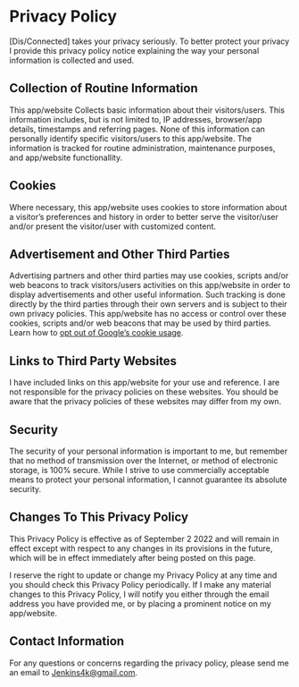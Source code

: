 # Privacy Policy

[Dis/Connected] takes your privacy seriously. To better protect your privacy I provide this privacy policy notice explaining the way your personal information is collected and used.


## Collection of Routine Information

This app/website Collects basic information about their visitors/users. This information includes, but is not limited to, IP addresses, browser/app details, timestamps and referring pages. None of this information can personally identify specific visitors/users to this app/website. The information is tracked for routine administration, maintenance purposes, and app/website functionallity.


## Cookies

Where necessary, this app/website uses cookies to store information about a visitor’s preferences and history in order to better serve the visitor/user and/or present the visitor/user with customized content.


## Advertisement and Other Third Parties

Advertising partners and other third parties may use cookies, scripts and/or web beacons to track visitors/users activities on this app/website in order to display advertisements and other useful information. Such tracking is done directly by the third parties through their own servers and is subject to their own privacy policies. This app/website has no access or control over these cookies, scripts and/or web beacons that may be used by third parties. Learn how to [opt out of Google’s cookie usage](http://www.google.com/privacy_ads.html).


## Links to Third Party Websites

I have included links on this app/website for your use and reference. I are not responsible for the privacy policies on these websites. You should be aware that the privacy policies of these websites may differ from my own.


## Security

The security of your personal information is important to me, but remember that no method of transmission over the Internet, or method of electronic storage, is 100% secure. While I strive to use commercially acceptable means to protect your personal information, I cannot guarantee its absolute security.


## Changes To This Privacy Policy

This Privacy Policy is effective as of September 2 2022 and will remain in effect except with respect to any changes in its provisions in the future, which will be in effect immediately after being posted on this page.

I reserve the right to update or change my Privacy Policy at any time and you should check this Privacy Policy periodically. If I make any material changes to this Privacy Policy, I will notify you either through the email address you have provided me, or by placing a prominent notice on my app/website.


## Contact Information

For any questions or concerns regarding the privacy policy, please send me an email to Jenkins4k@gmail.com.
